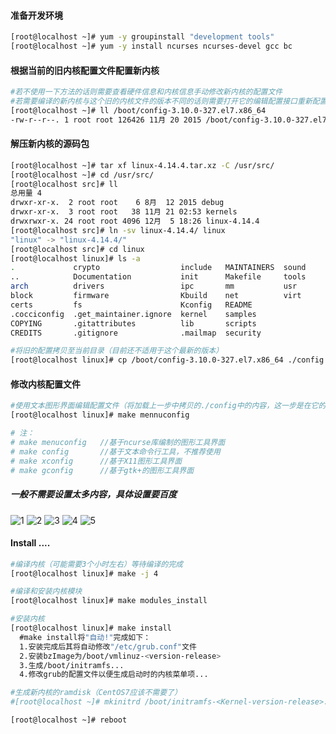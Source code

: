 #### 准备开发环境
```bash
[root@localhost ~]# yum -y groupinstall "development tools"
[root@localhost ~]# yum -y install ncurses ncurses-devel gcc bc
```
#### 根据当前的旧内核配置文件配置新内核
```bash
#若不使用一下方法的话则需要查看硬件信息和内核信息手动修改新内核的配置文件
#若需要编译的新内核与这个旧的内核文件的版本不同的话则需要打开它的编辑配置接口重新配置一次（至少要打开再重新配置1次）
[root@localhost ~]# ll /boot/config-3.10.0-327.el7.x86_64 
-rw-r--r--. 1 root root 126426 11月 20 2015 /boot/config-3.10.0-327.el7.x86_64  
```
#### 解压新内核的源码包
```bash
[root@localhost ~]# tar xf linux-4.14.4.tar.xz -C /usr/src/
[root@localhost ~]# cd /usr/src/
[root@localhost src]# ll
总用量 4
drwxr-xr-x.  2 root root    6 8月  12 2015 debug
drwxr-xr-x.  3 root root   38 11月 21 02:53 kernels
drwxrwxr-x. 24 root root 4096 12月  5 18:26 linux-4.14.4
[root@localhost src]# ln -sv linux-4.14.4/ linux
"linux" -> "linux-4.14.4/"
[root@localhost src]# cd linux
[root@localhost linux]# ls -a
.             crypto                  include   MAINTAINERS  sound
..            Documentation           init      Makefile     tools
arch          drivers                 ipc       mm           usr
block         firmware                Kbuild    net          virt
certs         fs                      Kconfig   README
.cocciconfig  .get_maintainer.ignore  kernel    samples
COPYING       .gitattributes          lib       scripts
CREDITS       .gitignore              .mailmap  security

#将旧的配置拷贝至当前目录（目前还不适用于这个最新的版本）
[root@localhost linux]# cp /boot/config-3.10.0-327.el7.x86_64 ./config  
```
#### 修改内核配置文件
```bash
#使用文本图形界面编辑配置文件（将加载上一步中拷贝的./config中的内容，这一步是在它的基础上做一些修改）
[root@localhost linux]# make mennuconfig

# 注：
# make menuconfig   //基于ncurse库编制的图形工具界面
# make config       //基于文本命令行工具，不推荐使用
# make xconfig      //基于X11图形工具界面
# make gconfig      //基于gtk+的图形工具界面
```
##### 一般不需要设置太多内容，具体设置要百度
![1](https://github.com/bluevitality/Bluevitality/blob/master/Linux/Linux%20Kernel/Images/1.png)
![2](https://github.com/bluevitality/Bluevitality/blob/master/Linux/Linux%20Kernel/Images/2.png)
![3](https://github.com/bluevitality/Bluevitality/blob/master/Linux/Linux%20Kernel/Images/3.png)
![4](https://github.com/bluevitality/Bluevitality/blob/master/Linux/Linux%20Kernel/Images/4.png)
![5](https://github.com/bluevitality/Bluevitality/blob/master/Linux/Linux%20Kernel/Images/5.png)

#### Install ....
```bash
#编译内核（可能需要3个小时左右）等待编译的完成
[root@localhost linux]# make -j 4

#编译和安装内核模块
[root@localhost linux]# make modules_install

#安装内核
[root@localhost linux]# make install    
  #make install将"自动!"完成如下：
  1.安装完成后其将自动修改"/etc/grub.conf"文件
  2.安装bzImage为/boot/vmlinuz-<version-release>
  3.生成/boot/initramfs...
  4.修改grub的配置文件以便生成启动时的内核菜单项...

#生成新内核的ramdisk（CentOS7应该不需要了）
#[root@localhost ~]# mkinitrd /boot/initramfs-<Kernel-version-release>.img <Kernel-version-release>

[root@localhost ~]# reboot
```
